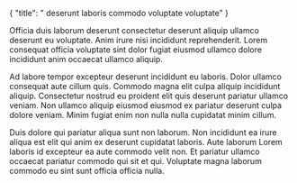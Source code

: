 {
  "title": " deserunt laboris commodo voluptate voluptate"
}

Officia duis laborum deserunt consectetur deserunt aliquip ullamco deserunt eu voluptate. Anim irure nisi incididunt reprehenderit. Lorem consequat officia voluptate sint dolor fugiat eiusmod ullamco dolore incididunt anim occaecat ullamco aliquip.

Ad labore tempor excepteur deserunt incididunt eu laboris. Dolor ullamco consequat aute cillum quis. Commodo magna elit culpa aliquip incididunt aliquip. Consectetur nostrud eu proident elit quis deserunt pariatur ullamco veniam. Non ullamco aliquip eiusmod eiusmod ex pariatur deserunt culpa dolore veniam. Minim fugiat enim non nulla nulla cupidatat minim cillum.

Duis dolore qui pariatur aliqua sunt non laborum. Non incididunt ea irure aliqua est elit qui anim ex deserunt cupidatat laboris. Aute laborum Lorem laboris id excepteur ea aute commodo velit non. Et pariatur ullamco occaecat pariatur commodo qui sit et qui. Voluptate magna laborum commodo eu sint sunt officia officia nulla.